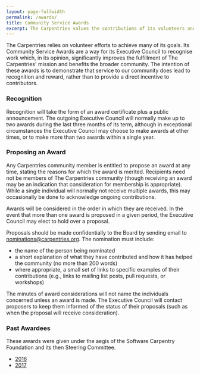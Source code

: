 ```yaml
---
layout: page-fullwidth
permalink: /awards/
title: Community Service Awards
excerpt: The Carpentries values the contributions of its volunteers and seeks to recognize outstanding effort 
---
```


The Carpentries relies on volunteer efforts to
achieve many of its goals. Its Community Service Awards are a way for
its Executive Council to recognise work which, in its opinion,
significantly improves the fulfillment of The Carpentries' mission and
benefits the broader community. The intention of these awards is to
demonstrate that service to our community does lead to recognition and
reward, rather than to provide a direct incentive to contributors.

### Recognition

Recognition will take the form of an award certificate plus a public
announcement.  The outgoing Executive Council will normally make up
to two awards during the last three months of its term, although in
exceptional circumstances the Executive Council may choose to make
awards at other times, or to make more than two awards within a single
year.

### Proposing an Award

Any Carpentries community member is entitled to propose an award at any time, stating
the reasons for which the award is merited.  Recipients need not be
members of The Carpentries community (though receiving an award may be an indication that
consideration for membership is appropriate).  While a single
individual will normally not receive multiple awards, this may
occasionally be done to acknowledge ongoing contributions.

Awards will be considered in the order in which they are received.  In
the event that more than one award is proposed in a given period, the
Executive Council may elect to hold over a proposal.

Proposals should be made confidentially to the Board by sending email to
[nominations@carpentries.org](mailto:nominations@carpentries.org).
The nomination must include:

*   the name of the person being nominated
*   a short explanation of what they have contributed
    and how it has helped the community
    (no more than 200 words)
*   where appropriate, a small set of links
    to specific examples of their contributions
    (e.g., links to mailing list posts, pull requests, or workshops)

The minutes of award considerations will not name the individuals
concerned unless an award is made. The Executive Council will contact
proposers to keep them informed of the status of their proposals (such
as when the proposal will receive consideration).

### Past Awardees 

These awards were given under the aegis of the Software Carpentry Foundation and its then Steering Committee.

* [2016](https://software-carpentry.org/blog/2016/12/community-service-awards.html)
* [2017](https://software-carpentry.org/blog/2017/12/csa-awarded.html)
